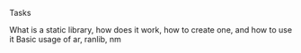 Tasks

What is a static library, how does it work, how to create one, and how to use it
Basic usage of ar, ranlib, nm

